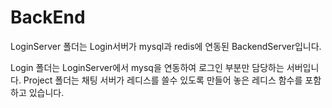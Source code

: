# BackEnd

LoginServer 폴더는 Login서버가 mysql과 redis에 연동된 BackendServer입니다.

Login 폴더는 LoginServer에서 mysq을 연동하여 로그인 부분만 담당하는 서버입니다.
Project 폴더는 채팅 서버가 레디스를 쓸수 있도록 만들어 놓은 레디스 함수를 포함하고 있습니다.
